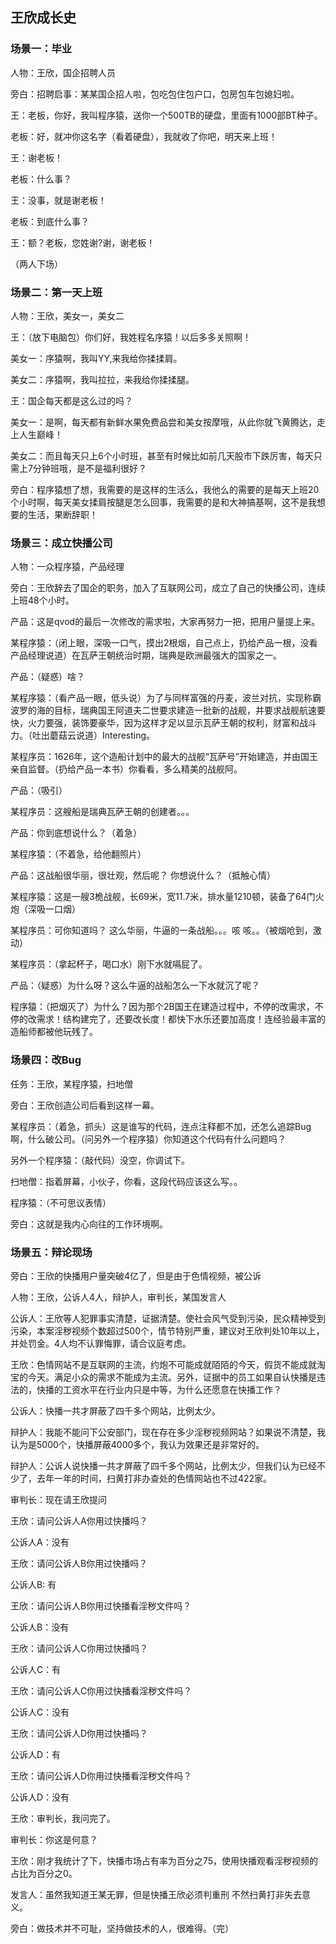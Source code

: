 ## 王欣成长史


### 场景一：毕业

人物：王欣，国企招聘人员

旁白：招聘启事：某某国企招人啦，包吃包住包户口，包房包车包媳妇啦。

王：老板，你好，我叫程序猿，送你一个500TB的硬盘，里面有1000部BT种子。

老板：好，就冲你这名字（看着硬盘），我就收了你吧，明天来上班！

王：谢老板！

老板：什么事？

王：没事，就是谢老板！

老板：到底什么事？

王：额？老板，您姓谢?谢，谢老板！

（两人下场）

### 场景二：第一天上班

人物：王欣，美女一，美女二

王：（放下电脑包）你们好，我姓程名序猿！以后多多关照啊！

美女一：序猿啊，我叫YY,来我给你揉揉肩。

美女二：序猿啊，我叫拉拉，来我给你揉揉腿。

王：国企每天都是这么过的吗？

美女一：是啊，每天都有新鲜水果免费品尝和美女按摩哦，从此你就飞黄腾达，走上人生巅峰！

美女二：而且每天只上6个小时班，甚至有时候比如前几天股市下跌厉害，每天只需上7分钟班哦，是不是福利很好？

旁白：程序猿想了想，我需要的是这样的生活么，我他么的需要的是每天上班20个小时啊，每天美女揉肩按腿是怎么回事，我需要的是和大神搞基啊，这不是我想要的生活，果断辞职！


### 场景三：成立快播公司

人物：一众程序猿，产品经理


旁白：王欣辞去了国企的职务，加入了互联网公司，成立了自己的快播公司，连续上班48个小时。

产品：这是qvod的最后一次修改的需求啦，大家再努力一把，把用户量提上来。

某程序猿：（闭上眼，深吸一口气，摸出2根烟，自己点上，扔给产品一根，没看产品经理说道）在瓦萨王朝统治时期，瑞典是欧洲最强大的国家之一。

产品：（疑惑）啥？

某程序猿：（看产品一眼，低头说）为了与同样富强的丹麦，波兰对抗，实现称霸波罗的海的目标，瑞典国王阿道夫二世要求建造一批新的战舰，并要求战舰航速要快，火力要强，装饰要豪华，因为这样才足以显示瓦萨王朝的权利，财富和战斗力。（吐出蘑菇云说道）Interesting。

某程序员：1626年，这个造船计划中的最大的战舰“瓦萨号”开始建造，并由国王亲自监督。（扔给产品一本书）你看看，多么精美的战舰阿。

产品：（吸引）

某程序员：这艘船是瑞典瓦萨王朝的创建者。。。

产品：你到底想说什么？（着急）

某程序猿：（不着急，给他翻照片）

产品：这战船很华丽，很壮观，然后呢？ 你想说什么？（抵触心情）

某程序猿：这是一艘3桅战舰，长69米，宽11.7米，排水量1210顿，装备了64门火炮（深吸一口烟）

某程序员：可你知道吗？ 这么华丽，牛逼的一条战船。。。咳 咳。。（被烟呛到，激动）

某程序员：（拿起杯子，喝口水）刚下水就嗝屁了。

产品：（疑惑）为什么呀？这么牛逼的战船怎么一下水就沉了呢？

程序猿：（把烟灭了）为什么？因为那个2B国王在建造过程中，不停的改需求，不停的改需求！结构建完了，还要改长度！都快下水乐还要加高度！连经验最丰富的造船师都被他玩残了。

### 场景四：改Bug

任务：王欣，某程序猿，扫地僧

旁白：王欣创造公司后看到这样一幕。

某程序员：（着急，抓头）这是谁写的代码，连点注释都不加，还怎么追踪Bug啊，什么破公司。（问另外一个程序猿）你知道这个代码有什么问题吗？

另外一个程序猿：（敲代码）没空，你调试下。

扫地僧：指着屏幕，小伙子，你看，这段代码应该这么写。。

程序猿：（不可思议表情）

旁白：这就是我内心向往的工作环境啊。

### 场景五：辩论现场

旁白：王欣的快播用户量突破4亿了，但是由于色情视频，被公诉

人物：王欣，公诉人4人，辩护人，审判长，某国发言人

公诉人：王欣等人犯罪事实清楚，证据清楚。使社会风气受到污染，民众精神受到污染，本案淫秽视频个数超过500个，情节特别严重，建议对王欣判处10年以上，并处罚金。4人均不认罪悔罪，请合议庭考虑。

王欣：色情网站不是互联网的主流，约炮不可能成就陌陌的今天，假货不能成就淘宝的今天。满足小众的需求不能成为主流。另外，证据中的员工如果自认快播是违法的，快播的工资水平在行业内只是中等，为什么还愿意在快播工作？

公诉人：快播一共才屏蔽了四千多个网站，比例太少。

辩护人：我能不能问下公安部门，现在存在多少淫秽视频网站？如果说不清楚，我认为是5000个，快播屏蔽4000多个，我认为效果还是非常好的。

辩护人：公诉人说快播一共才屏蔽了四千多个网站，比例太少，但我们认为已经不少了，去年一年的时间，扫黄打非办查处的色情网站也不过422家。

审判长：现在请王欣提问

王欣：请问公诉人A你用过快播吗？

公诉人A：没有

王欣：请问公诉人B你用过快播吗？

公诉人B: 有

王欣：请问公诉人B你用过快播看淫秽文件吗？

公诉人B：没有

王欣：请问公诉人C你用过快播吗？

公诉人C：有

王欣：请问公诉人C你用过快播看淫秽文件吗？

公诉人C：没有

王欣：请问公诉人D你用过快播吗？

公诉人D：有

王欣：请问公诉人D你用过快播看淫秽文件吗？

公诉人D：没有

王欣：审判长，我问完了。

审判长：你这是何意？

王欣：刚才我统计了下，快播市场占有率为百分之75，使用快播观看淫秽视频的占比为百分之0。


发言人：虽然我知道王某无罪，但是快播王欣必须判重刑 不然扫黄打非失去意义。

旁白：做技术并不可耻，坚持做技术的人，很难得。（完）













